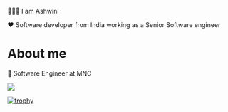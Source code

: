 🙋🏻‍♀️ I am Ashwini 

❤️ Software developer from India working as a Senior Software engineer
  
# About me 

💼 Software Engineer at MNC 

![](https://komarev.com/ghpvc/?username=your-github-ashu23queen) 

[![trophy](https://github-profile-trophy.vercel.app/?username=ashu23queen&theme=onedark)](https://github.com/ashu23queen/github-profile-trophy)
